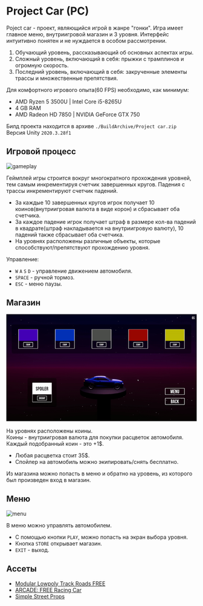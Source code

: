 # Project Car (PC)

Poject car - проект, являющийся игрой в жанре "гонки". Игра имеет главное меню, внутриигровой магазин и 3 уровня. Интерфейс интуитивно понятен и не нуждается в особом рассмотрении.

1. Обучающий уровень, рассказывающий об основных аспектах игры.
2. Сложный уровень, включающий в себя: прыжки с трамплинов и огромную скорость. 
3. Последний уровень, включающий в себя: закрученные элементы трассы и множественные препятствия.

Для комфортного игрового опыта(60 FPS) необходимо, как минимум:
- AMD Ryzen 5 3500U | Intel Core i5-8265U
- 4 GB RAM
- AMD Radeon HD 7850 | NVIDIA GeForce GTX 750

Билд проекта находится в архиве `./BuildArchive/Project car.zip`   
Версия Unity `2020.3.28f1`

## Игровой процесс

![gameplay](./ForReadMe/Gifs/gameplay.gif)

Геймплей игры строится вокруг многократного прохождения уровней, тем самым инкрементируя счетчик завершенных кругов. Падения с трассы инкрементируют счетчик падений.

- За каждые 10 завершенных кругов игрок получает 10 коинов(внутриигровая валюта в виде корон) и сбрасывает оба счетчика.
- За каждое падение игрок получает штраф в размере кол-ва падений в квадрате(штраф накладывается на внутриигровую валюту), 10 падений также сбрасывает оба счетчика.
- На уровнях расположены различные объекты, которые способствуют/препятствуют прохождению уровня. 

Управление:
- `W` `A` `S` `D` - управление движением автомобиля.
- `SPACE` - ручной тормоз.
- `ESC` - меню паузы.

## Магазин

![store](./ForReadMe/Gifs/store.gif)

На уровнях расположены коины.  
Коины - внутриигровая валюта для покупки расцветок автомобиля. Каждый подобранный коин - это +1$.

- Любая расцветка стоит 35$.
- Спойлер на автомобиль можно экипировать/снять бесплатно.

Из магазина можно попасть в меню и обратно на уровень, из которого был произведен вход в магазин.

## Меню

![menu](./ForReadMe/Gifs/menu.gif)

В меню можно управлять автомобилем.

- С помощью кнопки `PLAY`, можно попасть на экран выбора уровня.
- Кнопка `STORE` открывает магазин.
- `EXIT` - выход.

## Ассеты

- [Modular Lowpoly Track Roads FREE](https://assetstore.unity.com/packages/3d/environments/roadways/modular-lowpoly-track-roads-free-205188)
- [ARCADE: FREE Racing Car](https://assetstore.unity.com/packages/3d/vehicles/land/arcade-free-racing-car-161085)
- [Simple Street Props](https://assetstore.unity.com/packages/3d/props/simple-street-props-194706)
